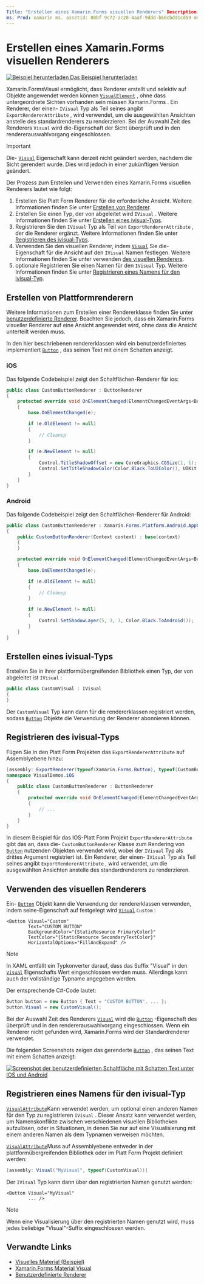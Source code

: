```yaml
---
Title: "Erstellen eines Xamarin.Forms visuellen Renderers" Description: "erstellen Sie Xamarin.Forms Visualisierungen, die selektiv auf visualelement-Objekte angewendet werden sollen, ohne dass untergeordnete Sichten vorhanden sein müssen Xamarin.Forms ."
ms. Prod: xamarin ms. assetid: 80bf 9c72-ac28-4aaf-9ddd-b60cbdd1cd59 ms. Technology: xamarin-Forms Author: davidbritch ms. Author: dabritch ms. Date: 03/12/2019 NO-LOC: [ Xamarin.Forms , Xamarin.Essentials ]
---
```


# <a name="create-a-xamarinforms-visual-renderer"></a>Erstellen eines Xamarin.Forms visuellen Renderers

[![Beispiel herunterladen](~/media/shared/download.png) Das Beispiel herunterladen](https://docs.microsoft.com/samples/xamarin/xamarin-forms-samples/userinterface-visualdemos)

Xamarin.FormsVisual ermöglicht, dass Renderer erstellt und selektiv auf Objekte angewendet werden können [`VisualElement`](xref:Xamarin.Forms.VisualElement) , ohne dass untergeordnete Sichten vorhanden sein müssen Xamarin.Forms . Ein Renderer, der einen- `IVisual` Typ als Teil seines angibt `ExportRendererAttribute` , wird verwendet, um die ausgewählten Ansichten anstelle des standardrenderers zu renderzieren. Bei der Auswahl Zeit des Renderers `Visual` wird die-Eigenschaft der Sicht überprüft und in den rendererauswahlvorgang eingeschlossen.

> [!IMPORTANT]
> Die- [`Visual`](xref:Xamarin.Forms.VisualElement.Visual) Eigenschaft kann derzeit nicht geändert werden, nachdem die Sicht gerendert wurde. Dies wird jedoch in einer zukünftigen Version geändert.

Der Prozess zum Erstellen und Verwenden eines Xamarin.Forms visuellen Renderers lautet wie folgt:

1. Erstellen Sie Platt Form Renderer für die erforderliche Ansicht. Weitere Informationen finden Sie unter [Erstellen von Renderer](#create-platform-renderers).
1. Erstellen Sie einen Typ, der von abgeleitet wird `IVisual` . Weitere Informationen finden Sie unter [Erstellen eines ivisual-Typs](#create-an-ivisual-type).
1. Registrieren Sie den `IVisual` Typ als Teil von `ExportRendererAttribute` , der die Renderer ergänzt. Weitere Informationen finden Sie unter [Registrieren des ivisual-Typs](#register-the-ivisual-type).
1. Verwenden Sie den visuellen Renderer, indem [`Visual`](xref:Xamarin.Forms.VisualElement.Visual) Sie die-Eigenschaft für die Ansicht auf den `IVisual` Namen festlegen. Weitere Informationen finden Sie unter verwenden [des visuellen Renderers](#consume-the-visual-renderer).
1. optionale Registrieren Sie einen Namen für den `IVisual` Typ. Weitere Informationen finden Sie unter [Registrieren eines Namens für den ivisual-Typ](#register-a-name-for-the-ivisual-type).

## <a name="create-platform-renderers"></a>Erstellen von Plattformrenderern

Weitere Informationen zum Erstellen einer Rendererklasse finden Sie unter [benutzerdefinierte Renderer](~/xamarin-forms/app-fundamentals/custom-renderer/index.md). Beachten Sie jedoch, dass ein Xamarin.Forms visueller Renderer auf eine Ansicht angewendet wird, ohne dass die Ansicht unterteilt werden muss.

In den hier beschriebenen rendererklassen wird ein benutzerdefiniertes implementiert [`Button`](xref:Xamarin.Forms.Button) , das seinen Text mit einem Schatten anzeigt.

### <a name="ios"></a>iOS

Das folgende Codebeispiel zeigt den Schaltflächen-Renderer für ios:

```csharp
public class CustomButtonRenderer : ButtonRenderer
{
    protected override void OnElementChanged(ElementChangedEventArgs<Button> e)
    {
        base.OnElementChanged(e);

        if (e.OldElement != null)
        {
            // Cleanup
        }

        if (e.NewElement != null)
        {
            Control.TitleShadowOffset = new CoreGraphics.CGSize(1, 1);
            Control.SetTitleShadowColor(Color.Black.ToUIColor(), UIKit.UIControlState.Normal);
        }
    }
}
```

### <a name="android"></a>Android

Das folgende Codebeispiel zeigt den Schaltflächen-Renderer für Android:

```csharp
public class CustomButtonRenderer : Xamarin.Forms.Platform.Android.AppCompat.ButtonRenderer
{
    public CustomButtonRenderer(Context context) : base(context)
    {
    }

    protected override void OnElementChanged(ElementChangedEventArgs<Button> e)
    {
        base.OnElementChanged(e);

        if (e.OldElement != null)
        {
            // Cleanup
        }

        if (e.NewElement != null)
        {
            Control.SetShadowLayer(5, 3, 3, Color.Black.ToAndroid());
        }
    }
}
```

## <a name="create-an-ivisual-type"></a>Erstellen eines ivisual-Typs

Erstellen Sie in ihrer plattformübergreifenden Bibliothek einen Typ, der von abgeleitet ist `IVisual` :

```csharp
public class CustomVisual : IVisual
{
}
```

Der `CustomVisual` Typ kann dann für die rendererklassen registriert werden, sodass [`Button`](xref:Xamarin.Forms.Button) Objekte die Verwendung der Renderer abonnieren können.

## <a name="register-the-ivisual-type"></a>Registrieren des ivisual-Typs

Fügen Sie in den Platt Form Projekten das `ExportRendererAttribute` auf Assemblyebene hinzu:

```csharp
[assembly: ExportRenderer(typeof(Xamarin.Forms.Button), typeof(CustomButtonRenderer), new[] { typeof(CustomVisual) })]
namespace VisualDemos.iOS
{
    public class CustomButtonRenderer : ButtonRenderer
    {
        protected override void OnElementChanged(ElementChangedEventArgs<Button> e)
        {
            // ...
        }
    }
}
```

In diesem Beispiel für das IOS-Platt Form Projekt `ExportRendererAttribute` gibt das an, dass die- `CustomButtonRenderer` Klasse zum Rendering von [`Button`](xref:Xamarin.Forms.Button) nutzenden Objekten verwendet wird, wobei der `IVisual` Typ als drittes Argument registriert ist. Ein Renderer, der einen- `IVisual` Typ als Teil seines angibt `ExportRendererAttribute` , wird verwendet, um die ausgewählten Ansichten anstelle des standardrenderers zu renderzieren.

## <a name="consume-the-visual-renderer"></a>Verwenden des visuellen Renderers

Ein- [`Button`](xref:Xamarin.Forms.Button) Objekt kann die Verwendung der rendererklassen verwenden, indem seine-Eigenschaft auf festgelegt wird [`Visual`](xref:Xamarin.Forms.VisualElement.Visual) `Custom` :

```xaml
<Button Visual="Custom"
        Text="CUSTOM BUTTON"
        BackgroundColor="{StaticResource PrimaryColor}"
        TextColor="{StaticResource SecondaryTextColor}"
        HorizontalOptions="FillAndExpand" />
```

> [!NOTE]
> In XAML entfällt ein Typkonverter darauf, dass das Suffix "Visual" in den [`Visual`](xref:Xamarin.Forms.VisualElement.Visual) Eigenschafts Wert eingeschlossen werden muss. Allerdings kann auch der vollständige Typname angegeben werden.

Der entsprechende C#-Code lautet:

```csharp
Button button = new Button { Text = "CUSTOM BUTTON", ... };
button.Visual = new CustomVisual();
```

Bei der Auswahl Zeit des Renderers [`Visual`](xref:Xamarin.Forms.VisualElement.Visual) wird die [`Button`](xref:Xamarin.Forms.Button) -Eigenschaft des überprüft und in den rendererauswahlvorgang eingeschlossen. Wenn ein Renderer nicht gefunden wird, Xamarin.Forms wird der Standardrenderer verwendet.

Die folgenden Screenshots zeigen das gerenderte [`Button`](xref:Xamarin.Forms.Button) , das seinen Text mit einem Schatten anzeigt:

[![Screenshot der benutzerdefinierten Schaltfläche mit Schatten Text unter IOS und Android](material-visual-images/custom-button.png "Schaltfläche mit Schatten Text")](material-visual-images/custom-button-large.png#lightbox)

## <a name="register-a-name-for-the-ivisual-type"></a>Registrieren eines Namens für den ivisual-Typ

[`VisualAttribute`](xref:Xamarin.Forms.VisualAttribute)Kann verwendet werden, um optional einen anderen Namen für den Typ zu registrieren `IVisual` . Dieser Ansatz kann verwendet werden, um Namenskonflikte zwischen verschiedenen visuellen Bibliotheken aufzulösen, oder in Situationen, in denen Sie nur auf eine Visualisierung mit einem anderen Namen als dem Typnamen verweisen möchten.

[`VisualAttribute`](xref:Xamarin.Forms.VisualAttribute)Muss auf Assemblyebene entweder in der plattformübergreifenden Bibliothek oder im Platt Form Projekt definiert werden:

```csharp
[assembly: Visual("MyVisual", typeof(CustomVisual))]
```

Der `IVisual` Typ kann dann über den registrierten Namen genutzt werden:

```xaml
<Button Visual="MyVisual"
        ... />
```

> [!NOTE]
> Wenn eine Visualisierung über den registrierten Namen genutzt wird, muss jedes beliebige "Visual"-Suffix eingeschlossen werden.

## <a name="related-links"></a>Verwandte Links

- [Visuelles Material (Beispiel)](https://docs.microsoft.com/samples/xamarin/xamarin-forms-samples/userinterface-visualdemos)
- [Xamarin.Forms Material Visual](material-visual.md)
- [Benutzerdefinierte Renderer](~/xamarin-forms/app-fundamentals/custom-renderer/index.md)
